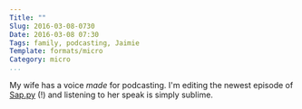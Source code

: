 ```yaml
---
Title: ""
Slug: 2016-03-08-0730
Date: 2016-03-08 07:30
Tags: family, podcasting, Jaimie
Template: formats/micro
Category: micro
...
```


My wife has a voice *made* for podcasting. I'm editing the newest episode of [Sap.py] (!) and listening to her speak is simply sublime.

[Sap.py]: http://www.sap-py.com
